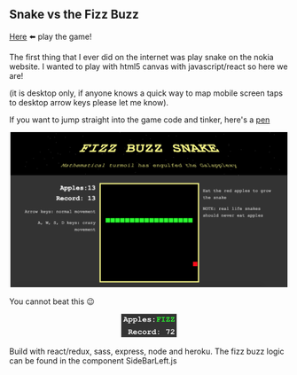 ## Snake vs the Fizz Buzz

[Here](https://fizz-buzz-snake.herokuapp.com/) :arrow_left: play the game!


The first thing that I ever did on the internet was play snake on the nokia website. I wanted to play with html5 canvas with javascript/react so here we are!

(it is desktop only, if anyone knows a quick way to map mobile screen taps to desktop arrow keys please let me know).

If you want to jump straight into the game code and tinker, here's a [pen](https://codepen.io/TimDay88/pen/JzLKRQ?editors=1010)

<p align="center">
  <img src="readme-imgs/fizz-buzz-snake.png" title="R2D2" width="500">
</p>

You cannot beat this :wink:
<p align="center">
  <img src="readme-imgs/fizz-buzz-snake-record.png" title="R2D2" width="100">
</p>

Build with react/redux, sass, express, node and heroku. The fizz buzz logic can be found in the component SideBarLeft.js

